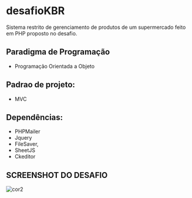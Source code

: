 # desafioKBR
Sistema restrito de gerenciamento de produtos de um supermercado feito em PHP proposto no desafio.
## Paradigma de Programação
- Programação Orientada a Objeto
## Padrao de projeto:
- MVC
## Dependências: 
- PHPMailer
- Jquery
- FileSaver,
- SheetJS 
- Ckeditor

## SCREENSHOT DO DESAFIO
![cor2](https://user-images.githubusercontent.com/43731038/109430824-fd58f480-79e1-11eb-80d3-fb7da54c6913.png)
